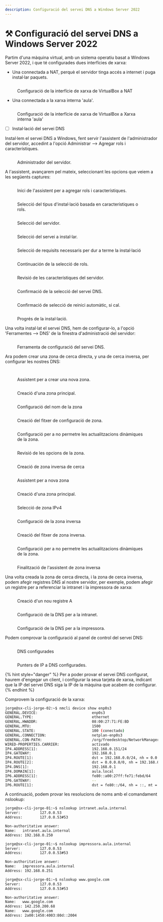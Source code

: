 ```yaml
---
description: Configuració del servei DNS a Windows Server 2022
---
```


# ⚒ Configuració del servei DNS a Windows Server 2022

Partim d'una màquina virtual, amb un sistema operatiu basat a Windows Server 2022, i que té configurades dues interfícies de xarxa:

* Una connectada a NAT, perquè el servidor tinga accés a internet i puga instal·lar paquets.

<figure><img src="../.gitbook/assets/image (3).png" alt=""><figcaption><p>Configuració de la interfície de xarxa de VirtualBox a NAT</p></figcaption></figure>

* Una connectada a la xarxa interna 'aula'.

<figure><img src="../.gitbook/assets/image (1).png" alt=""><figcaption><p>Configuració de la interfície de xarxa de VirtualBox a Xarxa interna 'aula'</p></figcaption></figure>

* [ ] Instal·lació del servei DNS&#x20;

Instal·lem el servei DNS a Windows, fent servir l'assistent de l'administrador del servidor, accedint a l'opció Administrar --> Agregar rols i característiques.

<figure><img src="../.gitbook/assets/image (29).png" alt=""><figcaption><p>Administrador del servidor.</p></figcaption></figure>

A l'assistent, avançarem pel mateix, seleccionant les opcions que veiem a les següents captures:&#x20;

<figure><img src="../.gitbook/assets/image (30).png" alt=""><figcaption><p>Inici de l'assistent per a agregar rols i característiques.</p></figcaption></figure>

<figure><img src="../.gitbook/assets/image (31).png" alt=""><figcaption><p>Selecció del tipus d'instal·lació basada en característiques o rols.</p></figcaption></figure>

<figure><img src="../.gitbook/assets/image (32).png" alt=""><figcaption><p>Selecció del servidor.</p></figcaption></figure>

<figure><img src="../.gitbook/assets/image (33).png" alt=""><figcaption><p>Selecció del servei a instal·lar.</p></figcaption></figure>

<figure><img src="../.gitbook/assets/image (34).png" alt=""><figcaption><p>Selecció de requisits necessaris per dur a terme la instal·lació</p></figcaption></figure>

<figure><img src="../.gitbook/assets/image (35).png" alt=""><figcaption><p>Continuación de la selecció de rols.</p></figcaption></figure>

<figure><img src="../.gitbook/assets/image (36).png" alt=""><figcaption><p>Revisió de les característiques del servidor.</p></figcaption></figure>

<figure><img src="../.gitbook/assets/image (37).png" alt=""><figcaption><p>Confirmació de la selecció del servei DNS.</p></figcaption></figure>

<figure><img src="../.gitbook/assets/image (38).png" alt=""><figcaption><p>Confirmació de selecció de reinici automàtic, si cal.</p></figcaption></figure>

<figure><img src="../.gitbook/assets/image (39).png" alt=""><figcaption><p>Progrés de la instal·lació.</p></figcaption></figure>

Una volta instal·lat el servei DNS, hem de configurar-lo, a l'opció 'Ferramentes --> DNS' de la finestra d'administració del servidor:

<figure><img src="../.gitbook/assets/image (40).png" alt=""><figcaption><p>Ferramenta de configuració del servei DNS.</p></figcaption></figure>

Ara podem crear una zona de cerca directa, y una de cerca inversa, per configurar les nostres DNS:

<figure><img src="../.gitbook/assets/image (41).png" alt=""><figcaption></figcaption></figure>

<figure><img src="../.gitbook/assets/image (42).png" alt=""><figcaption><p>Assistent per a crear una nova zona.</p></figcaption></figure>

<figure><img src="../.gitbook/assets/image (43).png" alt=""><figcaption><p>Creació d'una zona principal.</p></figcaption></figure>

<figure><img src="../.gitbook/assets/image (44).png" alt=""><figcaption><p>Configuració del nom de la zona</p></figcaption></figure>

<figure><img src="../.gitbook/assets/image (46).png" alt=""><figcaption><p>Creació del fitxer de configuració de zona.</p></figcaption></figure>

<figure><img src="../.gitbook/assets/image (47).png" alt=""><figcaption><p>Configuració per a no permetre les actualitzacions dinàmiques de la zona.</p></figcaption></figure>

<figure><img src="../.gitbook/assets/image (48).png" alt=""><figcaption><p>Revisió de les opcions de la zona.</p></figcaption></figure>

<figure><img src="../.gitbook/assets/image (51).png" alt=""><figcaption><p>Creació de zona inversa de cerca</p></figcaption></figure>

<figure><img src="../.gitbook/assets/image (52).png" alt=""><figcaption><p>Assistent per a nova zona</p></figcaption></figure>

<figure><img src="../.gitbook/assets/image (53).png" alt=""><figcaption><p>Creació d'una zona principal.</p></figcaption></figure>

<figure><img src="../.gitbook/assets/image (54).png" alt=""><figcaption><p>Selecció de zona IPv4</p></figcaption></figure>

<figure><img src="../.gitbook/assets/image (55).png" alt=""><figcaption><p>Configuració de la zona inversa</p></figcaption></figure>

<figure><img src="../.gitbook/assets/image (56).png" alt=""><figcaption><p>Creació del fitxer de zona inversa.</p></figcaption></figure>

<figure><img src="../.gitbook/assets/image (57).png" alt=""><figcaption><p>Configuració per a no permetre les actualitzacions dinàmiques de la zona.</p></figcaption></figure>

<figure><img src="../.gitbook/assets/image (58).png" alt=""><figcaption><p>Finalització de l'assistent de zona inversa</p></figcaption></figure>



Una volta creada la zona de cerca directa, i la zona de cerca inversa, podem afegir registres DNS al nostre servidor, per exemple, podem afegir un registre per a referenciar la intranet i la impressora de xarxa:

<figure><img src="../.gitbook/assets/image (49).png" alt=""><figcaption><p>Creació d'un nou registre A</p></figcaption></figure>

<figure><img src="../.gitbook/assets/image (50).png" alt=""><figcaption><p>Configuració de la DNS per a la intranet.</p></figcaption></figure>

<figure><img src="../.gitbook/assets/image (59).png" alt=""><figcaption><p>Configuració de la DNS per a la impressora.</p></figcaption></figure>

Podem comprovar la configuració al panel de control del servei DNS:

<figure><img src="../.gitbook/assets/image (60).png" alt=""><figcaption><p>DNS configurades</p></figcaption></figure>

<figure><img src="../.gitbook/assets/image (61).png" alt=""><figcaption><p>Punters de IP a DNS configurades.</p></figcaption></figure>

{% hint style="danger" %}
Per a poder provar el servei DNS configurat, haurem d'engegar un client, i configurar la seua tarjeta de xarxa, indicant que la IP del servei DNS siga la IP de la màquina que acabem de configurar.&#x20;
{% endhint %}

Comprovem la configuració de la xarxa:

```bash
jorge@sx-cli-jorge-02:~$ nmcli device show enp0s3
GENERAL.DEVICE:                         enp0s3
GENERAL.TYPE:                           ethernet
GENERAL.HWADDR:                         08:00:27:71:FE:BD
GENERAL.MTU:                            1500
GENERAL.STATE:                          100 (conectado)
GENERAL.CONNECTION:                     netplan-enp0s3
GENERAL.CON-PATH:                       /org/freedesktop/NetworkManager/Acti>
WIRED-PROPERTIES.CARRIER:               activado
IP4.ADDRESS[1]:                         192.168.0.151/24
IP4.GATEWAY:                            192.168.0.1
IP4.ROUTE[1]:                           dst = 192.168.0.0/24, nh = 0.0.0.0, >
IP4.ROUTE[2]:                           dst = 0.0.0.0/0, nh = 192.168.0.1, m>
IP4.DNS[1]:                             192.168.0.1
IP4.DOMAIN[1]:                          aula.local
IP6.ADDRESS[1]:                         fe80::a00:27ff:fe71:febd/64
IP6.GATEWAY:                            --
IP6.ROUTE[1]:                           dst = fe80::/64, nh = ::, mt = 256

```

A continuació, podem provar les resolucions de noms amb el comandament nslookup:

```bash
jorge@sx-cli-jorge-01:~$ nslookup intranet.aula.internal
Server:         127.0.0.53
Address:        127.0.0.53#53

Non-authoritative answer:
Name:   intranet.aula.internal
Address: 192.168.0.250

jorge@sx-cli-jorge-01:~$ nslookup impressora.aula.internal
Server:         127.0.0.53
Address:        127.0.0.53#53

Non-authoritative answer:
Name:   impressora.aula.internal
Address: 192.168.0.251

jorge@sx-cli-jorge-01:~$ nslookup www.google.com
Server:         127.0.0.53
Address:        127.0.0.53#53

Non-authoritative answer:
Name:   www.google.com
Address: 142.250.200.68
Name:   www.google.com
Address: 2a00:1450:4003:80d::2004
```

